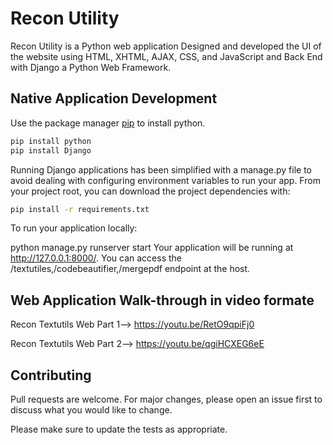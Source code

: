 # Recon Utility

Recon Utility is a Python web application Designed and developed the UI of the website using HTML, XHTML, AJAX, CSS, and JavaScript and Back End with Django a Python Web Framework.

## Native Application Development

Use the package manager [pip](https://pip.pypa.io/en/stable/) to install python.

```bash
pip install python
pip install Django
```


Running Django applications has been simplified with a manage.py file to avoid dealing with configuring environment variables to run your app. From your project root, you can download the project dependencies with:

```bash
pip install -r requirements.txt
```




To run your application locally:

python manage.py runserver start
Your application will be running at http://127.0.0.1:8000/. You can access the /textutiles,/codebeautifier,/mergepdf endpoint at the host.


## Web Application Walk-through in video formate
Recon Textutils Web  Part 1--> https://youtu.be/RetO9qpiFj0

Recon Textutils Web  Part 2--> https://youtu.be/qgiHCXEG6eE




## Contributing
Pull requests are welcome. For major changes, please open an issue first to discuss what you would like to change.

Please make sure to update the tests as appropriate.
